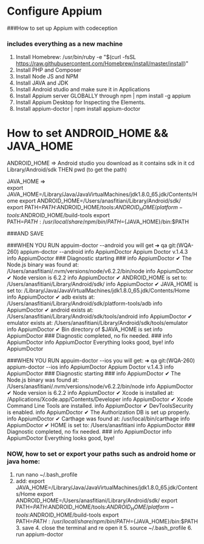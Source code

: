 # Configure Appium 
###How to set up Appium with codeception
### includes everything as a new machine

1. Install Homebrew: /usr/bin/ruby -e "$(curl -fsSL https://raw.githubusercontent.com/Homebrew/install/master/install)"
2. Install PHP and Composer
3. Install Node JS and NPM
4. Install JAVA and JDK
5. Install Android studio and make sure it in Applications
4. Install Appium server GLOBALLY through npm | npm install -g appium
5. Install Appium Desktop for Inspecting the Elements.
6. Install appium-doctor | npm install appium-doctor


# How to set ANDROID_HOME && JAVA_HOME

   ANDROID_HOME => Android studio you download as it contains sdk in it
   cd Library/Android/sdk
   THEN
   pwd (to get the path) 
   
   JAVA_HOME =>     
   export JAVA_HOME=/Library/Java/JavaVirtualMachines/jdk1.8.0_65.jdk/Contents/Home
   export ANDROID_HOME=/Users/anasfitiani/Library/Android/sdk/
   export PATH=${PATH}:$ANDROID_HOME/tools:$ANDROID_HOME/platform-tools:$ANDROID_HOME/build-tools
   export PATH=$PATH:/usr/local/share/npm/bin/
   PATH=${JAVA_HOME}/bin:$PATH  
   
   ###AND SAVE
   
   
   ###WHEN YOU RUN appuim-doctor --android you will get
   ➜  qa git:(WQA-260) appium-doctor --android
   info AppiumDoctor Appium Doctor v.1.4.3
   info AppiumDoctor ### Diagnostic starting ###
   info AppiumDoctor  ✔ The Node.js binary was found at: /Users/anasfitiani/.nvm/versions/node/v6.2.2/bin/node
   info AppiumDoctor  ✔ Node version is 6.2.2
   info AppiumDoctor  ✔ ANDROID_HOME is set to: /Users/anasfitiani/Library/Android/sdk/
   info AppiumDoctor  ✔ JAVA_HOME is set to: /Library/Java/JavaVirtualMachines/jdk1.8.0_65.jdk/Contents/Home
   info AppiumDoctor  ✔ adb exists at: /Users/anasfitiani/Library/Android/sdk/platform-tools/adb
   info AppiumDoctor  ✔ android exists at: /Users/anasfitiani/Library/Android/sdk/tools/android
   info AppiumDoctor  ✔ emulator exists at: /Users/anasfitiani/Library/Android/sdk/tools/emulator
   info AppiumDoctor  ✔ Bin directory of $JAVA_HOME is set
   info AppiumDoctor ### Diagnostic completed, no fix needed. ###
   info AppiumDoctor
   info AppiumDoctor Everything looks good, bye!
   info AppiumDoctor
   
   
   ###WHEN YOU RUN appuim-doctor --ios you will get:
   ➜  qa git:(WQA-260) appium-doctor --ios
   info AppiumDoctor Appium Doctor v.1.4.3
   info AppiumDoctor ### Diagnostic starting ###
   info AppiumDoctor  ✔ The Node.js binary was found at: /Users/anasfitiani/.nvm/versions/node/v6.2.2/bin/node
   info AppiumDoctor  ✔ Node version is 6.2.2
   info AppiumDoctor  ✔ Xcode is installed at: /Applications/Xcode.app/Contents/Developer
   info AppiumDoctor  ✔ Xcode Command Line Tools are installed.
   info AppiumDoctor  ✔ DevToolsSecurity is enabled.
   info AppiumDoctor  ✔ The Authorization DB is set up properly.
   info AppiumDoctor  ✔ Carthage was found at: /usr/local/bin/carthage
   info AppiumDoctor  ✔ HOME is set to: /Users/anasfitiani
   info AppiumDoctor ### Diagnostic completed, no fix needed. ###
   info AppiumDoctor
   info AppiumDoctor Everything looks good, bye!
   
   
   ### NOW, how to set or export your paths such as android home or java home:
   1. run nano ~/.bash_profile
   2. add:
   export JAVA_HOME=/Library/Java/JavaVirtualMachines/jdk1.8.0_65.jdk/Contents/Home
      export ANDROID_HOME=/Users/anasfitiani/Library/Android/sdk/
      export PATH=${PATH}:$ANDROID_HOME/tools:$ANDROID_HOME/platform-tools:$ANDROID_HOME/build-tools
      export PATH=$PATH:/usr/local/share/npm/bin/
      PATH=${JAVA_HOME}/bin:$PATH
      3. save
      4. close the terminal and re open it
      5. source ~/.bash_profile
      6. run appium-doctor
      